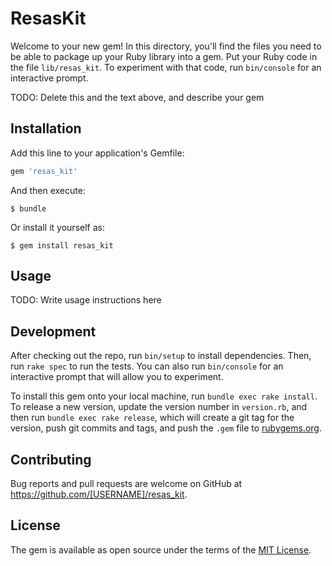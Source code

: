 # ResasKit

Welcome to your new gem! In this directory, you'll find the files you need to be able to package up your Ruby library into a gem. Put your Ruby code in the file `lib/resas_kit`. To experiment with that code, run `bin/console` for an interactive prompt.

TODO: Delete this and the text above, and describe your gem

## Installation

Add this line to your application's Gemfile:

```ruby
gem 'resas_kit'
```

And then execute:

    $ bundle

Or install it yourself as:

    $ gem install resas_kit

## Usage

TODO: Write usage instructions here

## Development

After checking out the repo, run `bin/setup` to install dependencies. Then, run `rake spec` to run the tests. You can also run `bin/console` for an interactive prompt that will allow you to experiment.

To install this gem onto your local machine, run `bundle exec rake install`. To release a new version, update the version number in `version.rb`, and then run `bundle exec rake release`, which will create a git tag for the version, push git commits and tags, and push the `.gem` file to [rubygems.org](https://rubygems.org).

## Contributing

Bug reports and pull requests are welcome on GitHub at https://github.com/[USERNAME]/resas_kit.


## License

The gem is available as open source under the terms of the [MIT License](http://opensource.org/licenses/MIT).

